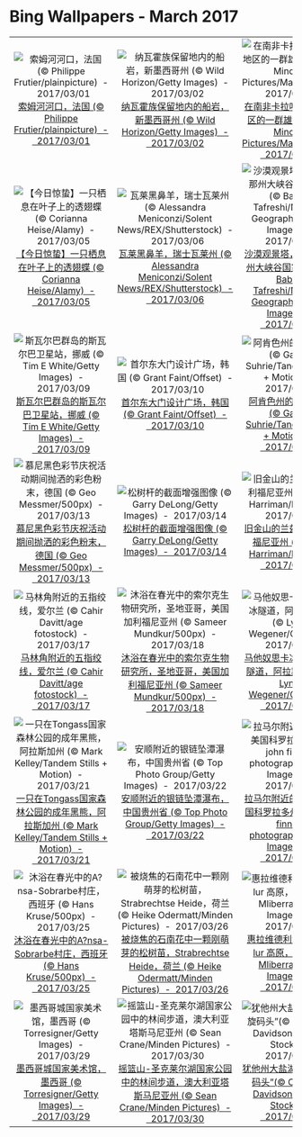# Bing Wallpapers - March 2017

| | | | |
|:-------------------------:|:-------------------------:|:-------------------------:|:-------------------------:|
| ![索姆河河口，法国 (© Philippe Frutier/plainpicture)  -  2017/03/01](https://bing.ee123.net/img/cn/fhd/2017/03/01.jpg)[索姆河河口，法国 (© Philippe Frutier/plainpicture)  -  2017/03/01](https://bing.ee123.net/img/cn/fhd/2017/03/01.jpg) | ![纳瓦霍族保留地内的船岩，新墨西哥州 (© Wild Horizon/Getty Images)  -  2017/03/02](https://bing.ee123.net/img/cn/fhd/2017/03/02.jpg)[纳瓦霍族保留地内的船岩，新墨西哥州 (© Wild Horizon/Getty Images)  -  2017/03/02](https://bing.ee123.net/img/cn/fhd/2017/03/02.jpg) | ![在南非卡拉哈里沙漠地区的一群雄性跳羚(© Minden Pictures/Masterfile)  -  2017/03/03](https://bing.ee123.net/img/cn/fhd/2017/03/03.jpg)[在南非卡拉哈里沙漠地区的一群雄性跳羚(© Minden Pictures/Masterfile)  -  2017/03/03](https://bing.ee123.net/img/cn/fhd/2017/03/03.jpg) | ![新西兰南岛的塔斯曼湖 (© UpdogDesigns/iStock/Getty Images Plus)  -  2017/03/04](https://bing.ee123.net/img/cn/fhd/2017/03/04.jpg)[新西兰南岛的塔斯曼湖 (© UpdogDesigns/iStock/Getty Images Plus)  -  2017/03/04](https://bing.ee123.net/img/cn/fhd/2017/03/04.jpg) |
| ![【今日惊蛰】一只栖息在叶子上的透翅蝶 (© Corianna Heise/Alamy)  -  2017/03/05](https://bing.ee123.net/img/cn/fhd/2017/03/05.jpg)[【今日惊蛰】一只栖息在叶子上的透翅蝶 (© Corianna Heise/Alamy)  -  2017/03/05](https://bing.ee123.net/img/cn/fhd/2017/03/05.jpg) | ![瓦莱黑鼻羊，瑞士瓦莱州 (© Alessandra Meniconzi/Solent News/REX/Shutterstock)  -  2017/03/06](https://bing.ee123.net/img/cn/fhd/2017/03/06.jpg)[瓦莱黑鼻羊，瑞士瓦莱州 (© Alessandra Meniconzi/Solent News/REX/Shutterstock)  -  2017/03/06](https://bing.ee123.net/img/cn/fhd/2017/03/06.jpg) | ![沙漠观景塔，亚利桑那州大峡谷国家公园 (© Babak Tafreshi/National Geographic/Getty Images)  -  2017/03/07](https://bing.ee123.net/img/cn/fhd/2017/03/07.jpg)[沙漠观景塔，亚利桑那州大峡谷国家公园 (© Babak Tafreshi/National Geographic/Getty Images)  -  2017/03/07](https://bing.ee123.net/img/cn/fhd/2017/03/07.jpg) | ![奥克兰艺术画廊的妇女参政瓷砖壁画，新西兰北岛 (© Robert Harding/Alamy)  -  2017/03/08](https://bing.ee123.net/img/cn/fhd/2017/03/08.jpg)[奥克兰艺术画廊的妇女参政瓷砖壁画，新西兰北岛 (© Robert Harding/Alamy)  -  2017/03/08](https://bing.ee123.net/img/cn/fhd/2017/03/08.jpg) |
| ![斯瓦尔巴群岛的斯瓦尔巴卫星站，挪威 (© Tim E White/Getty Images)  -  2017/03/09](https://bing.ee123.net/img/cn/fhd/2017/03/09.jpg)[斯瓦尔巴群岛的斯瓦尔巴卫星站，挪威 (© Tim E White/Getty Images)  -  2017/03/09](https://bing.ee123.net/img/cn/fhd/2017/03/09.jpg) | ![首尔东大门设计广场，韩国 (© Grant Faint/Offset)  -  2017/03/10](https://bing.ee123.net/img/cn/fhd/2017/03/10.jpg)[首尔东大门设计广场，韩国 (© Grant Faint/Offset)  -  2017/03/10](https://bing.ee123.net/img/cn/fhd/2017/03/10.jpg) | ![阿肯色州的温泉洞穴 (© Garret Suhrie/Tandem Stills + Motion)  -  2017/03/11](https://bing.ee123.net/img/cn/fhd/2017/03/11.jpg)[阿肯色州的温泉洞穴 (© Garret Suhrie/Tandem Stills + Motion)  -  2017/03/11](https://bing.ee123.net/img/cn/fhd/2017/03/11.jpg) | ![一只在圣克里斯托巴尔岛潜水的蓝脚鲣鸟，厄瓜多尔 (© Tui De Roy/Minden Pictures)  -  2017/03/12](https://bing.ee123.net/img/cn/fhd/2017/03/12.jpg)[一只在圣克里斯托巴尔岛潜水的蓝脚鲣鸟，厄瓜多尔 (© Tui De Roy/Minden Pictures)  -  2017/03/12](https://bing.ee123.net/img/cn/fhd/2017/03/12.jpg) |
| ![慕尼黑色彩节庆祝活动期间抛洒的彩色粉末，德国 (© Geo Messmer/500px)  -  2017/03/13](https://bing.ee123.net/img/cn/fhd/2017/03/13.jpg)[慕尼黑色彩节庆祝活动期间抛洒的彩色粉末，德国 (© Geo Messmer/500px)  -  2017/03/13](https://bing.ee123.net/img/cn/fhd/2017/03/13.jpg) | ![松树杆的截面增强图像 (© Garry DeLong/Getty Images)  -  2017/03/14](https://bing.ee123.net/img/cn/fhd/2017/03/14.jpg)[松树杆的截面增强图像 (© Garry DeLong/Getty Images)  -  2017/03/14](https://bing.ee123.net/img/cn/fhd/2017/03/14.jpg) | ![旧金山的兰兹角，加利福尼亚州 (© Toby Harriman/Nimia)  -  2017/03/15](https://bing.ee123.net/img/cn/fhd/2017/03/15.jpg)[旧金山的兰兹角，加利福尼亚州 (© Toby Harriman/Nimia)  -  2017/03/15](https://bing.ee123.net/img/cn/fhd/2017/03/15.jpg) | ![穆萨岛Mousa Broch的内部，苏格兰  (© National Geographic Creative/Alamy)  -  2017/03/16](https://bing.ee123.net/img/cn/fhd/2017/03/16.jpg)[穆萨岛Mousa Broch的内部，苏格兰  (© National Geographic Creative/Alamy)  -  2017/03/16](https://bing.ee123.net/img/cn/fhd/2017/03/16.jpg) |
| ![马林角附近的五指绞线，爱尔兰 (© Cahir Davitt/age fotostock)  -  2017/03/17](https://bing.ee123.net/img/cn/fhd/2017/03/17.jpg)[马林角附近的五指绞线，爱尔兰 (© Cahir Davitt/age fotostock)  -  2017/03/17](https://bing.ee123.net/img/cn/fhd/2017/03/17.jpg) | ![沐浴在春光中的索尔克生物研究所，圣地亚哥，美国加利福尼亚州 (© Sameer Mundkur/500px)  -  2017/03/18](https://bing.ee123.net/img/cn/fhd/2017/03/18.jpg)[沐浴在春光中的索尔克生物研究所，圣地亚哥，美国加利福尼亚州 (© Sameer Mundkur/500px)  -  2017/03/18](https://bing.ee123.net/img/cn/fhd/2017/03/18.jpg) | ![马他奴思卡冰川里的冰隧道，阿拉斯加州 (© Lynn Wegener/Offset)  -  2017/03/19](https://bing.ee123.net/img/cn/fhd/2017/03/19.jpg)[马他奴思卡冰川里的冰隧道，阿拉斯加州 (© Lynn Wegener/Offset)  -  2017/03/19](https://bing.ee123.net/img/cn/fhd/2017/03/19.jpg) | ![一只在樱花树上嬉戏的绿绣眼(© Reece Cheng/500px)  -  2017/03/20](https://bing.ee123.net/img/cn/fhd/2017/03/20.jpg)[一只在樱花树上嬉戏的绿绣眼(© Reece Cheng/500px)  -  2017/03/20](https://bing.ee123.net/img/cn/fhd/2017/03/20.jpg) |
| ![一只在Tongass国家森林公园的成年黑熊，阿拉斯加州 (© Mark Kelley/Tandem Stills + Motion)  -  2017/03/21](https://bing.ee123.net/img/cn/fhd/2017/03/21.jpg)[一只在Tongass国家森林公园的成年黑熊，阿拉斯加州 (© Mark Kelley/Tandem Stills + Motion)  -  2017/03/21](https://bing.ee123.net/img/cn/fhd/2017/03/21.jpg) | ![安顺附近的银链坠潭瀑布，中国贵州省 (© Top Photo Group/Getty Images)  -  2017/03/22](https://bing.ee123.net/img/cn/fhd/2017/03/22.jpg)[安顺附近的银链坠潭瀑布，中国贵州省 (© Top Photo Group/Getty Images)  -  2017/03/22](https://bing.ee123.net/img/cn/fhd/2017/03/22.jpg) | ![拉马尔附近的风暴，美国科罗拉多州 (© john finney photography/Getty Images)  -  2017/03/23](https://bing.ee123.net/img/cn/fhd/2017/03/23.jpg)[拉马尔附近的风暴，美国科罗拉多州 (© john finney photography/Getty Images)  -  2017/03/23](https://bing.ee123.net/img/cn/fhd/2017/03/23.jpg) | ![猪湾海滩和两兄弟岩层，费尔南多-迪诺罗尼亚，巴西 (© Alex Saberi/Getty Images)  -  2017/03/24](https://bing.ee123.net/img/cn/fhd/2017/03/24.jpg)[猪湾海滩和两兄弟岩层，费尔南多-迪诺罗尼亚，巴西 (© Alex Saberi/Getty Images)  -  2017/03/24](https://bing.ee123.net/img/cn/fhd/2017/03/24.jpg) |
| ![沐浴在春光中的A?nsa-Sobrarbe村庄，西班牙 (© Hans Kruse/500px)  -  2017/03/25](https://bing.ee123.net/img/cn/fhd/2017/03/25.jpg)[沐浴在春光中的A?nsa-Sobrarbe村庄，西班牙 (© Hans Kruse/500px)  -  2017/03/25](https://bing.ee123.net/img/cn/fhd/2017/03/25.jpg) | ![被烧焦的石南花中一颗刚萌芽的松树苗，Strabrechtse Heide，荷兰 (© Heike Odermatt/Minden Pictures)  -  2017/03/26](https://bing.ee123.net/img/cn/fhd/2017/03/26.jpg)[被烧焦的石南花中一颗刚萌芽的松树苗，Strabrechtse Heide，荷兰 (© Heike Odermatt/Minden Pictures)  -  2017/03/26](https://bing.ee123.net/img/cn/fhd/2017/03/26.jpg) | ![惠拉维德利温泉，Kj?lur 高原，冰岛 (© Mliberra/Getty Images)  -  2017/03/27](https://bing.ee123.net/img/cn/fhd/2017/03/27.jpg)[惠拉维德利温泉，Kj?lur 高原，冰岛 (© Mliberra/Getty Images)  -  2017/03/27](https://bing.ee123.net/img/cn/fhd/2017/03/27.jpg) | ![一只常见的雄性朱雀 (© Arterra Picture Library/Alamy)  -  2017/03/28](https://bing.ee123.net/img/cn/fhd/2017/03/28.jpg)[一只常见的雄性朱雀 (© Arterra Picture Library/Alamy)  -  2017/03/28](https://bing.ee123.net/img/cn/fhd/2017/03/28.jpg) |
| ![墨西哥城国家美术馆，墨西哥 (© Torresigner/Getty Images)  -  2017/03/29](https://bing.ee123.net/img/cn/fhd/2017/03/29.jpg)[墨西哥城国家美术馆，墨西哥 (© Torresigner/Getty Images)  -  2017/03/29](https://bing.ee123.net/img/cn/fhd/2017/03/29.jpg) | ![摇篮山-圣克莱尔湖国家公园中的林间步道，澳大利亚塔斯马尼亚州 (© Sean Crane/Minden Pictures)  -  2017/03/30](https://bing.ee123.net/img/cn/fhd/2017/03/30.jpg)[摇篮山-圣克莱尔湖国家公园中的林间步道，澳大利亚塔斯马尼亚州 (© Sean Crane/Minden Pictures)  -  2017/03/30](https://bing.ee123.net/img/cn/fhd/2017/03/30.jpg) | ![犹他州大盐湖中的“螺旋码头”(© Cameron Davidson/Gallery Stock)  -  2017/03/31](https://bing.ee123.net/img/cn/fhd/2017/03/31.jpg)[犹他州大盐湖中的“螺旋码头”(© Cameron Davidson/Gallery Stock)  -  2017/03/31](https://bing.ee123.net/img/cn/fhd/2017/03/31.jpg) |  |
